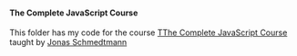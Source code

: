 #### The Complete JavaScript Course



This folder has my code for the course [ TThe Complete JavaScript Course ](https://www.udemy.com/the-complete-javascript-course/) taught by [ Jonas Schmedtmann ](https://codingheroes.io/)
